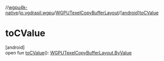//[wgpu4k-native](../../../index.md)/[io.ygdrasil.wgpu](../index.md)/[WGPUTexelCopyBufferLayout](index.md)/[[android]toCValue]([android]to-c-value.md)

# toCValue

[android]\
open fun [toCValue]([android]to-c-value.md)(): [WGPUTexelCopyBufferLayout.ByValue](../../io.ygdrasil.wgpu.android/-w-g-p-u-texel-copy-buffer-layout/-by-value/index.md)